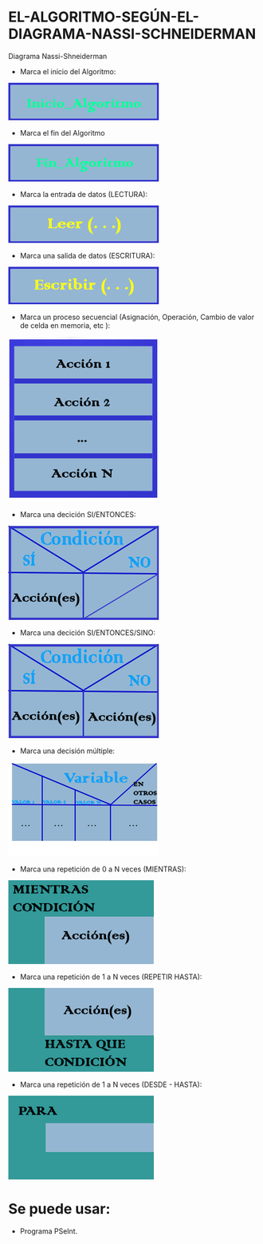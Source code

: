 # EL-ALGORITMO-SEGÚN-EL-DIAGRAMA-NASSI-SCHNEIDERMAN
Diagrama Nassi-Shneiderman

* Marca el inicio del Algoritmo:

![bloque rectangular](IMG/Inicio.png)

* Marca el fin del Algoritmo

![bloque rectangular](IMG/Fin.png)


* Marca la entrada de datos (LECTURA):

![bloque rectangular](IMG/Leer.png)


* Marca una salida de datos (ESCRITURA):

![bloque rectangular](IMG/Escribir.png)


* Marca un proceso secuencial (Asignación, Operación, Cambio de valor de celda en memoria, etc ):

![bloques rectangulares](IMG/Secuencial.png)


* Marca una decición SI/ENTONCES:

![Diagrama Nassi-Schneiderman si/entonces](IMG/Decision1.png)


* Marca una decición SI/ENTONCES/SINO:

![Diagrama Nassi-Schneiderman si/entonces/sino](IMG/Decision2.png)


* Marca una decisión múltiple:

![Diagrama Nassi-Schneiderman Desición Múltiple](IMG/Decision3.png)


* Marca una repetición de 0 a N veces (MIENTRAS):

![Diagrama Nassi-Schneiderman MIentras](IMG/Mientras.png)


* Marca una repetición de 1 a N veces (REPETIR HASTA):

![Diagrama Nassi-Schneiderman Repetir Hasta](IMG/RepetirHasta.png)


* Marca una repetición de 1 a N veces (DESDE - HASTA):

![Diagrama Nassi-Schneiderman Repetir Desde Hasta](IMG/RepetirDH.png)


# Se puede usar:

* Programa PSeInt.

